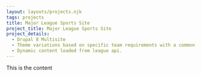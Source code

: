 ```yaml
---
layout: layouts/projects.njk
tags: projects
title: Major League Sports Site
project_title: Major League Sports Site
project_details:
  - Drupal 8 Multisite
  - Theme variations based on specific team requirements with a common base theme.
  - Dynamic content loaded from league api.
---
```


This is the content